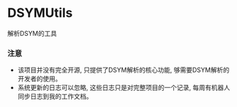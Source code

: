 # DSYMUtils
解析DSYM的工具

### 注意
- 该项目并没有完全开源, 只提供了DSYM解析的核心功能, 够需要DSYM解析的开发者的使用。
- 系统更新的日志可以忽略, 这些日志只是对完整项目的一个记录, 每周有机器人同步日志到我的工作文档。


